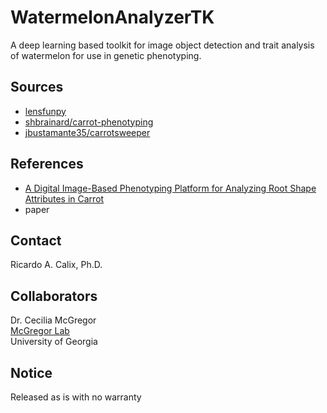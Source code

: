 # WatermelonAnalyzerTK

A deep learning based toolkit for image object detection and trait analysis of watermelon for use in genetic phenotyping.

## Sources

* [lensfunpy](https://pypi.org/project/lensfunpy/)
* [shbrainard/carrot-phenotyping](https://github.com/shbrainard/carrot-phenotyping)
* [jbustamante35/carrotsweeper](https://github.com/jbustamante35/carrotsweeper)

## References

* [A Digital Image-Based Phenotyping Platform for Analyzing Root Shape Attributes in Carrot](https://www.frontiersin.org/articles/10.3389/fpls.2021.690031/full)
* paper

## Contact

Ricardo A. Calix, Ph.D.

## Collaborators

Dr. Cecilia McGregor \
[McGregor Lab](https://mcgregorlab.uga.edu) \
University of Georgia

## Notice

Released as is with no warranty
